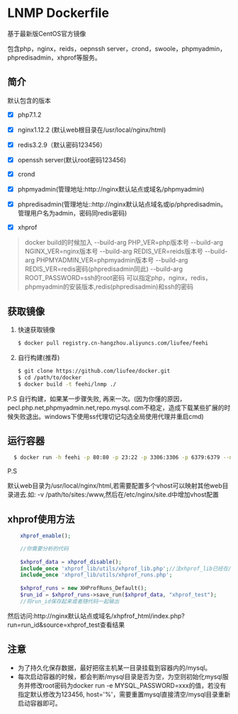 LNMP Dockerfile
=================

基于最新版CentOS官方镜像

包含php，nginx，reids，oepnssh server，crond，swoole，phpmyadmin，phpredisadmin，xhprof等服务。


简介
------------------------
默认包含的版本

- [x] php7.1.2

- [x] nginx1.12.2 (默认web根目录在/usr/local/nginx/html)

- [x] redis3.2.9（默认密码123456）

- [x] openssh server(默认root密码123456)

- [x] crond

- [x] phpmyadmin(管理地址:http://nginx默认站点或域名/phpmyadmin)

- [x] phpredisadmin(管理地址::http://nginx默认站点域名或ip/phpredisadmin。管理用户名为admin，密码同redis密码)

- [x] xhprof


>docker build的时候加入
    --build-arg PHP_VER=php版本号 
    --build-arg NGINX_VER=nginx版本号 
    --build-arg REDIS_VER=reids版本号
    --build-arg PHPMYADMIN_VER=phpmyadmin版本号
    --build-arg REDIS_VER=redis密码(phpredisadmin同此)
    --build-arg ROOT_PASSWORD=ssh的root密码
可以指定php，nginx，redis，phpmyadmin的安装版本,redis(phpredisadmin)和ssh的密码


获取镜像
------------------------
1. 快速获取镜像
    ```bash 
    $ docker pull registry.cn-hangzhou.aliyuncs.com/liufee/feehi 
    ```
    
2. 自行构建(推荐)
    ```bash
    $ git clone https://github.com/liufee/docker.git
    $ cd /path/to/docker
    $ docker build -t feehi/lnmp ./
    ```
P.S 自行构建，如果某一步骤失败, 再来一次。(因为你懂的原因，pecl.php.net,phpmyadmin.net,repo.mysql.com不稳定，造成下载某些扩展的时候失败退出。windows下使用ss代理切记勾选全局使用代理并重启cmd)


运行容器
-------------------

```bash
  $ docker run -h feehi -p 80:80 -p 23:22 -p 3306:3306 -p 6379:6379 --name feehi -itd -v /path/to/docker/etc/nginx:/etc/nginx -v /path/to/docker/data/mysql:/mysql -v /path/to/docker/data/log:/var/log -v /path/to/www:/usr/local/nginx/html feehi/lnmp
```
 P.S 
 
 默认web目录为/usr/local/nginx/html,若需要配置多个vhost可以映射其他web目录进去.如: -v /path/to/sites:/www,然后在/etc/nginx/site.d中增加vhost配置


xhprof使用方法
-------------------
```php
    xhprof_enable();

    //你需要分析的代码
    
    $xhprof_data = xhprof_disable();
    include_once 'xhprof_lib/utils/xhprof_lib.php';//注xhprof_lib已经在/usr/local/php/lib/php中了
    include_once 'xhprof_lib/utils/xhprof_runs.php';
    
    $xhprof_runs = new XHProfRuns_Default();
    $run_id = $xhprof_runs->save_run($xhprof_data, "xhprof_test");
    //将run_id保存起来或者随代码一起输出
```
然后访问:http://nginx默认站点或域名/xhpfrof_html/index.php?run=run_id&source=xhprof_test查看结果


注意
-------------------
* 为了持久化保存数据，最好把宿主机某一目录挂载到容器内的/mysql。
* 每次启动容器的时候，都会判断/mysql目录是否为空，为空则初始化mysql服务并修改root密码为docker run -e MYSQL_PASSWORD=xxx的值，若没有指定默认修改为123456, host='%'，需要重置mysql直接清空/mysql目录重新启动容器即可。

   
